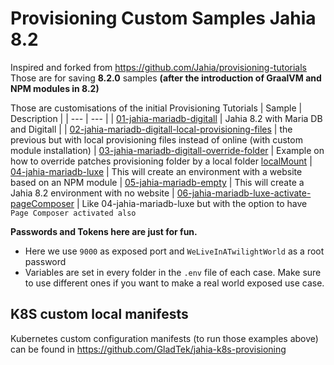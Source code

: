 # Provisioning Custom Samples Jahia 8.2
Inspired and forked from https://github.com/Jahia/provisioning-tutorials
Those are for saving **8.2.0** samples **(after the introduction of GraalVM and NPM modules in 8.2)**

Those are customisations of the initial Provisioning Tutorials
| Sample | Description |
| --- | --- |
| [01-jahia-mariadb-digitall](./01-jahia-mariadb-digitall/) | Jahia 8.2 with Maria DB and Digitall |
| [02-jahia-mariadb-digitall-local-provisioning-files](./02-jahia-mariadb-digitall-local-provisioning-files/) | the previous but with local provisioning files instead of online (with custom module installation)
| [03-jahia-mariadb-digitall-override-folder](./03-jahia-mariadb-digitall-override-folder/) | Example on how to override patches provisioning folder by a local folder [localMount](./03-jahia-mariadb-digitall-override-folder/localMount)
| [04-jahia-mariadb-luxe](./04-jahia-mariadb-luxe/) | This will create an environment with a website based on an NPM module
| [05-jahia-mariadb-empty](./05-jahia-mariadb-empty/) | This will create a Jahia 8.2 environment with no website
| [06-jahia-mariadb-luxe-activate-pageComposer](./06-jahia-mariadb-luxe-activate-pageComposer/) | Like 04-jahia-mariadb-luxe but with the option to have `Page Composer activated also`


**Passwords and Tokens here are just for fun.**
- Here we use `9000` as exposed port and `WeLiveInATwilightWorld` as a root password
- Variables are set in every folder in the `.env` file of each case. Make sure to use different ones if you want to make a real world exposed use case.

## K8S custom local manifests
Kubernetes custom configuration manifests (to run those examples above) can be found in https://github.com/GladTek/jahia-k8s-provisioning